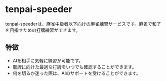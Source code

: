 # tenpai-speeder

tenpai-speederは、麻雀中級者以下向けの麻雀練習サービスです。麻雀で和了を目指すための打牌練習ができます。

## 特徴
- AIを相手に気軽に練習が可能です。
- 聴牌に向けた最適な打牌をいつでも確認することができます。
- 何を切るか迷った際は、AIのサポートを受けることができます。
